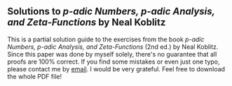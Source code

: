 ## Solutions to *p-adic Numbers, p-adic Analysis, and Zeta-Functions* by Neal Koblitz

This is a partial solution guide to the exercises from the book *p-adic Numbers, p-adic Analysis, and Zeta-Functions* (2nd ed.) by Neal Koblitz. Since this paper was done by myself solely, there's no guarantee that all proofs are 100% correct. If you find some mistakes or even just one typo, please contact me by <a href="mailto:timo65537@protonmail.com">email</a>. I would be very grateful. Feel free to download the whole PDF file!
